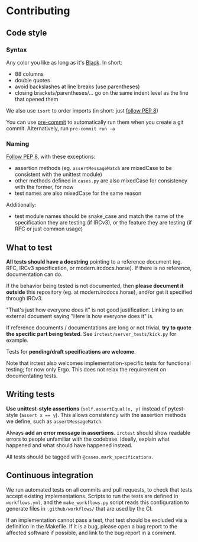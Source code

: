 # Contributing

## Code style

### Syntax

Any color you like as long as it's [Black](https://github.com/psf/black).
In short:

* 88 columns
* double quotes
* avoid backslashes at line breaks (use parentheses)
* closing brackets/parentheses/... go on the same indent level as the line
  that opened them

We also use `isort` to order imports (in short: just
[follow PEP 8](https://www.python.org/dev/peps/pep-0008/#imports))

You can use [pre-commit](https://pre-commit.com/) to automatically run them
when you create a git commit.
Alternatively, run `pre-commit run -a`


### Naming

[Follow PEP 8](https://www.python.org/dev/peps/pep-0008/#naming-conventions),
with these exceptions:

* assertion methods (eg. `assertMessageMatch` are mixedCase to be consistent
  with the unittest module)
* other methods defined in `cases.py` are also mixedCase for consistency with
  the former, for now
* test names are also mixedCase for the same reason

Additionally:

* test module names should be snake\_case and match the name of the
  specification they are testing (if IRCv3), or the feature they are
  testing (if RFC or just common usage)


## What to test

**All tests should have a docstring** pointing to a reference document
(eg. RFC, IRCv3 specification, or modern.ircdocs.horse).
If there is no reference, documentation can do.

If the behavior being tested is not documented, then **please document it
outside** this repository (eg. at modern.ircdocs.horse),
and/or get it specified through IRCv3.

"That's just how everyone does it" is not good justification.
Linking to an external document saying "Here is how everyone does it" is.

If reference documents / documentations are long or not trivial,
**try to quote the specific part being tested**.
See `irctest/server_tests/kick.py` for example.

Tests for **pending/draft specifications are welcome**.

Note that irctest also welcomes implementation-specific tests for
functional testing; for now only Ergo.
This does not relax the requirement on documentating tests.


## Writing tests

**Use unittest-style assertions** (`self.assertEqual(x, y)` instead of
pytest-style (`assert x == y`). This allows consistency with the assertion
methods we define, such as `assertMessageMatch`.

Always **add an error message in assertions**.
`irctest` should show readable errors to people unfamiliar with the
codebase.
Ideally, explain what happened and what should have happened instead.

All tests should be tagged with
`@cases.mark_specifications`.


## Continuous integration

We run automated tests on all commits and pull requests, to check that tests
accept existing implementations.
Scripts to run the tests are defined in `workflows.yml`, and the
`make_workflows.py` script reads this configuration to generate files
in `.github/workflows/` that are used by the CI.

If an implementation cannot pass a test, that test should be excluded via
a definition in the Makefile.
If it is a bug, please open a bug report to the affected software if possible,
and link to the bug report in a comment.
